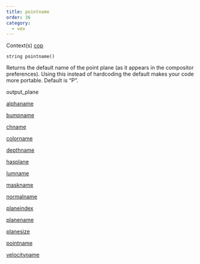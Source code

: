 ```yaml
---
title: pointname
order: 36
category:
  - vex
---
```


Context(s)
[cop](../contexts/cop.html)

`string pointname()`

Returns the default name of the point plane (as it appears in the
compositor preferences). Using this instead of hardcoding the default
makes your code more portable. Default is “P”.

output_plane

[alphaname](alphaname.html)

[bumpname](bumpname.html)

[chname](chname.html)

[colorname](colorname.html)

[depthname](depthname.html)

[hasplane](hasplane.html)

[lumname](lumname.html)

[maskname](maskname.html)

[normalname](normalname.html)

[planeindex](planeindex.html)

[planename](planename.html)

[planesize](planesize.html)

[pointname](pointname.html)

[velocityname](velocityname.html)
